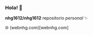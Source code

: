 ### Hola!  👋
**nhg1612/nhg1612** repositorio _personal_ ✨


:globe_with_meridians: (webnhg.com)[webnhg.com]
